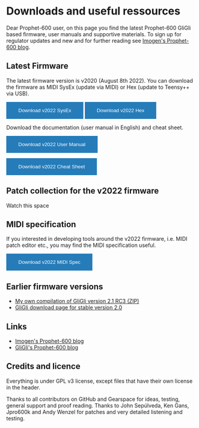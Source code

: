 
# Downloads and useful ressources  

Dear Prophet-600 user, on this page you find the latest Prophet-600 GliGli based firmware, user manuals and supportive materials. To sign up for regulator updates and new and for further reading see  [Imogen's Prophet-600 blog](https://prophet600revisited.blogspot.com/).

## Latest Firmware

The latest firmware version is v2020 (August 8th 2022). You can download the firmware as MIDI SysEx (update via MIDI) or Hex (update to Teensy++ via USB). 

<button style="background-color: #267CB9;border: none;color: white;padding: 15px 32px;display: inline-block;" onclick="window.location.href='https://github.com/image-et-son/p600fw/releases/download/v2022/P600_firmware_v2022.syx';">Download v2022 SysEx</button>
<button style="background-color: #267CB9;border: none;color: white;padding: 15px 32px;display: inline-block;" onclick="window.location.href='https://github.com/image-et-son/p600fw/releases/download/v2022/P600_firmware_v2022.hex';">Download v2022 Hex</button>

Download the documentation (user manual in English) and cheat sheet.

<button style="background-color: #267CB9;border: none;color: white;padding: 15px 32px;display: inline-block;" onclick="window.location.href='https://github.com/image-et-son/p600fw/releases/download/v2022/P600_v2022_User_Manual.pdf';">Download v2022 User Manual</button>

<button style="background-color: #267CB9;border: none;color: white;padding: 15px 32px;display: inline-block;" onclick="window.location.href='https://github.com/image-et-son/p600fw/releases/download/v2022/P600_v2022_Cheat_Sheet.pdf';">Download v2022 Cheat Sheet</button>


## Patch collection for the v2022 firmware

Watch this space

## MIDI specification

If you interested in developing tools around the v2022 firmware, i.e. MIDI patch editor etc., you may find the MIDI specification useful. 

<button style="background-color: #267CB9;border: none;color: white;padding: 15px 32px;display: inline-block;" onclick="window.location.href='https://github.com/image-et-son/p600fw/releases/download/v2022/P600_v2022_MIDI_Spec.pdf';">Download v2022 MIDI Spec</button>

## Earlier firmware versions

- [My own compilation of GliGli version 2.1 RC3 (ZIP)](/release_2_10-RC3.zip)
- [GliGli download page for stable version 2.0](https://gligli.github.io/p600fw/)

## Links

- [Imogen's Prophet-600 blog](https://prophet600revisited.blogspot.com/)
- [GliGli's Prophet-600 blog](http://gliglisynth.blogspot.com/search/label/p600fw)


## Credits and licence

Everything is under GPL v3 license, except files that have their own license in the header. 

Thanks to all contributors on GitHub and Gearspace for ideas, testing, general support and proof reading. Thanks to John Sepúlveda, Ken Gans, Jpro600k and Andy Wenzel for patches and very detailed listening and testing. 
